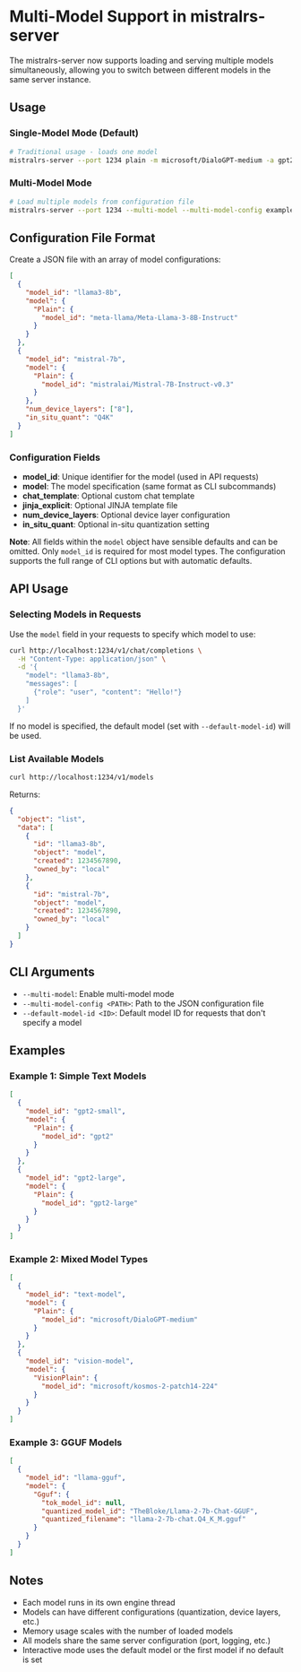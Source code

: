 # Multi-Model Support in mistralrs-server

The mistralrs-server now supports loading and serving multiple models simultaneously, allowing you to switch between different models in the same server instance.

## Usage

### Single-Model Mode (Default)
```bash
# Traditional usage - loads one model
mistralrs-server --port 1234 plain -m microsoft/DialoGPT-medium -a gpt2
```

### Multi-Model Mode
```bash
# Load multiple models from configuration file
mistralrs-server --port 1234 --multi-model --multi-model-config example-multi-model-config.json --default-model-id llama3-8b
```

## Configuration File Format

Create a JSON file with an array of model configurations:

```json
[
  {
    "model_id": "llama3-8b",
    "model": {
      "Plain": {
        "model_id": "meta-llama/Meta-Llama-3-8B-Instruct"
      }
    }
  },
  {
    "model_id": "mistral-7b",
    "model": {
      "Plain": {
        "model_id": "mistralai/Mistral-7B-Instruct-v0.3"
      }
    },
    "num_device_layers": ["8"],
    "in_situ_quant": "Q4K"
  }
]
```

### Configuration Fields

- **model_id**: Unique identifier for the model (used in API requests)
- **model**: The model specification (same format as CLI subcommands)
- **chat_template**: Optional custom chat template
- **jinja_explicit**: Optional JINJA template file
- **num_device_layers**: Optional device layer configuration  
- **in_situ_quant**: Optional in-situ quantization setting

**Note**: All fields within the `model` object have sensible defaults and can be omitted. Only `model_id` is required for most model types. The configuration supports the full range of CLI options but with automatic defaults.

## API Usage

### Selecting Models in Requests

Use the `model` field in your requests to specify which model to use:

```bash
curl http://localhost:1234/v1/chat/completions \
  -H "Content-Type: application/json" \
  -d '{
    "model": "llama3-8b",
    "messages": [
      {"role": "user", "content": "Hello!"}
    ]
  }'
```

If no model is specified, the default model (set with `--default-model-id`) will be used.

### List Available Models

```bash
curl http://localhost:1234/v1/models
```

Returns:
```json
{
  "object": "list",
  "data": [
    {
      "id": "llama3-8b",
      "object": "model",
      "created": 1234567890,
      "owned_by": "local"
    },
    {
      "id": "mistral-7b", 
      "object": "model",
      "created": 1234567890,
      "owned_by": "local"
    }
  ]
}
```

## CLI Arguments

- `--multi-model`: Enable multi-model mode
- `--multi-model-config <PATH>`: Path to the JSON configuration file
- `--default-model-id <ID>`: Default model ID for requests that don't specify a model

## Examples

### Example 1: Simple Text Models
```json
[
  {
    "model_id": "gpt2-small",
    "model": {
      "Plain": {
        "model_id": "gpt2"
      }
    }
  },
  {
    "model_id": "gpt2-large", 
    "model": {
      "Plain": {
        "model_id": "gpt2-large"
      }
    }
  }
]
```

### Example 2: Mixed Model Types
```json
[
  {
    "model_id": "text-model",
    "model": {
      "Plain": {
        "model_id": "microsoft/DialoGPT-medium"
      }
    }
  },
  {
    "model_id": "vision-model",
    "model": {
      "VisionPlain": {
        "model_id": "microsoft/kosmos-2-patch14-224"
      }
    }
  }
]
```

### Example 3: GGUF Models
```json
[
  {
    "model_id": "llama-gguf",
    "model": {
      "Gguf": {
        "tok_model_id": null,
        "quantized_model_id": "TheBloke/Llama-2-7b-Chat-GGUF",
        "quantized_filename": "llama-2-7b-chat.Q4_K_M.gguf"
      }
    }
  }
]
```

## Notes

- Each model runs in its own engine thread
- Models can have different configurations (quantization, device layers, etc.)
- Memory usage scales with the number of loaded models
- All models share the same server configuration (port, logging, etc.)
- Interactive mode uses the default model or the first model if no default is set